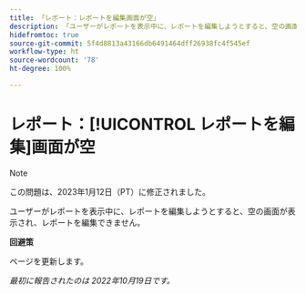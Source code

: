```yaml
---
title: 「レポート：レポートを編集画面が空」
description: 「ユーザーがレポートを表示中に、レポートを編集しようとすると、空の画面が表示され、レポートを編集できません。」
hidefromtoc: true
source-git-commit: 5f4d8813a43166db6491464dff26938fc4f545ef
workflow-type: ht
source-wordcount: '78'
ht-degree: 100%

---
```



# レポート：[!UICONTROL レポートを編集]画面が空

>[!NOTE]
>
>この問題は、2023年1月12日（PT）に修正されました。

ユーザーがレポートを表示中に、レポートを編集しようとすると、空の画面が表示され、レポートを編集できません。

**回避策**

ページを更新します。

_最初に報告されたのは 2022年10月19日です。_

